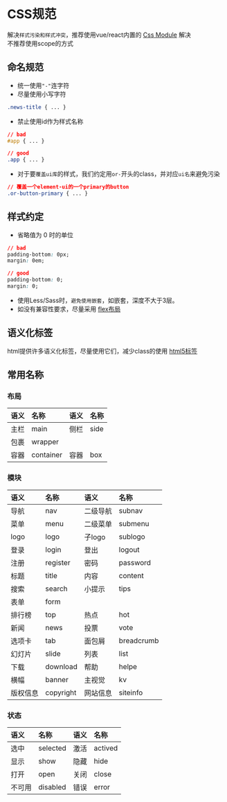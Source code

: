 # CSS规范

解决`样式污染和样式冲突`，推荐使用vue/react内置的 [Css Module](https://vue-loader.vuejs.org/zh/guide/css-modules.html) 解决  
不推荐使用scope的方式

## 命名规范

* 统一使用`"-"`连字符
* 尽量使用小写字符

```css
.news-title { ... }
```
* 禁止使用id作为样式名称

```css
// bad
#app { ... }

// good
.app { ... }
```
* 对于要`覆盖ui库`的样式，我们约定用`or-`开头的class，并对应`ui名`来避免污染

```css
// 覆盖一个element-ui的一个primary的button
.or-button-primary { ... }
```

## 样式约定

* 省略值为 0 时的单位

```css
// bad
padding-bottom: 0px;
margin: 0em;

// good
padding-bottom: 0;
margin: 0;
```
* 使用Less/Sass时，`避免使用嵌套`，如嵌套，深度不大于3层。
* 如没有兼容性要求，尽量采用 [flex布局](http://www.ruanyifeng.com/blog/2015/07/flex-grammar.html)

## 语义化标签

html提供许多语义化标签，尽量使用它们，减少class的使用
[html5标签](https://developer.mozilla.org/zh-CN/docs/Web/Guide/HTML/HTML5/HTML5_element_list)

## 常用名称

### 布局
|语义|名称|语义|名称
|:-|:-|:-|:-
|主栏|main|侧栏|side
|包裹|wrapper|
|容器|container|容器|box

### 模块
|语义|名称|语义|名称
|:-|:-|:-|:-
|导航|nav|二级导航|subnav
|菜单|menu|二级菜单|submenu
|logo|logo|子logo|sublogo
|登录|login|登出|logout
|注册|register|密码|password
|标题|title|内容|content
|搜索|search|小提示|tips
|表单|form
|排行榜|top|热点|hot
|新闻|news|投票|vote
|选项卡|tab|面包屑|breadcrumb
|幻灯片|slide|列表|list
|下载|download|帮助|helpe
|横幅|banner|主视觉|kv
|版权信息|copyright|网站信息|siteinfo

### 状态
|语义|名称|语义|名称
|:-|:-|:-|:-
|选中|selected|激活|actived
|显示|show|隐藏|hide
|打开|open|关闭|close
|不可用|disabled|错误|error